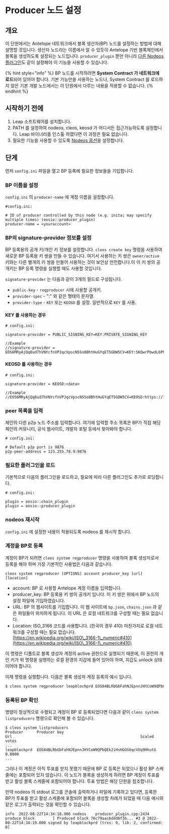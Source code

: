 # Producer 노드 설정

## 개요

이 단원에서는 Antelope 네트워크에서 블록 생산자(BP) 노드를 설정하는 방법에 대해 설명할 것입니다. 생산자 노드라는 이름에서 알 수 있듯이 Antelope 기반 블록체인에서 블록을 생성하도록 설정되는 노드입니다. `producer_plugin` 뿐만 아니라 [다른 Nodeos 플러그인](install-leap-software/nodeos-plugin-details/)도 같이 설정해야 이 기능을 사용할 수 있습니다.

{% hint style="info" %}
BP 노드를 시작하려면 **System Contract 가 네트워크에 로드**되어 있어야 합니다. 기본 기능만을 사용하는 노드나, System Contract 를 로드하지 않은 기본 개발 노드에서는 이 단원에서 다루는 내용을 적용할 수 없습니다.
{% endhint %}

## 시작하기 전에

1. Leap 소프트웨어를 설치합니다.
2. PATH 를 설정하여 nodeos, cleos, keosd 가 어디서든 접근가능하도록 설정합니다. Leap 바이너리를 인스톨 하였다면 이 과정은 필요 없습니다.
3. 필요한 기능을 사용할 수 있도록 [Nodeos 옵션](https://developers.eos.io/manuals/eos/latest/nodeos/usage/nodeos-options)을 설정합니다.

## 단계

먼저 `config.ini` 파일을 열고 BP 등록에 필요한 정보들을 기입합니다.&#x20;

### BP 이름을 설정

`config.ini` 의 `producer-name` 에 계정 이름을 설정합니다.

```
#config.ini:

# ID of producer controlled by this node (e.g. inita; may specify multiple times) (eosio::producer_plugin)
producer-name = <youraccount>
```

### BP의 signature-provider 정보를 설정

BP 등록용의 공개 키/개인 키 정보를 설정합니다. `cleos create key` 명령을 사용하여 새로운 BP 등록용 키 쌍을 만들 수 있습니다.  여기서 사용하는 키 쌍은 `owner/active` 키와는 다른 별개의 키 쌍을 만들어 사용하는 것이 보안상 안전합니다.이  이 키 쌍의 공개키는 BP 등록 명령을 실행할 때도 사용할 것입니다.

`signature-provider` 는 다음과 같이 3개의 필드로 구성됩니다.

* `public-key` - `regproducer` 시에 사용할 공개키.
* `provider-spec` - ":" 와 같은 형태의 문자열.
* `provider-type` - `KEY` 또는 `KEOSD` 를 설정. 일반적으로 `KEY` 를 사용.

#### **KEY 를 사용하는 경우**

```
# config.ini:

signature-provider = PUBLIC_SIGNING_KEY=KEY:PRIVATE_SIGNING_KEY

//Example
//signature-provider = EOS6MRyAjQq8ud7hVNYcfnVPJqcVpscN5So8BhtHuGYqET5GDW5CV=KEY:5KQwrPbwdL6PhXujxW37FSSQZ1JiwsST4cqQzDeyXtP79zkvFD3
```

#### **KEOSD 를 사용하는 경우**

```
# config.ini:

signature-provider = KEOSD:<data>   

//Example
//EOS6MRyAjQq8ud7hVNYcfnVPJqcVpscN5So8BhtHuGYqET5GDW5CV=KEOSD:https://127.0.0.1:88888
```

### peer 목록을 입력

체인의 다른 p2p 노드 주소를 입력합니다. 여기에 입력할 주소 목록은 BP가 직접 해당 체인의 커뮤니티, 공식 웹사이트, 개발자 포털 등에서 찾아봐야 합니다.

```
# config.ini:

# Default p2p port is 9876
p2p-peer-address = 123.255.78.9:9876
```

### 필요한 플러그인을 로드

기본적으로 다음의 플러그인을 로드하고, 필요에 따라 다른 플러그인도 추가로 로딩합니다.

```
# config.ini:

plugin = eosio::chain_plugin
plugin = eosio::producer_plugin
```

### nodeos 재시작

`config.ini` 에 설정한 내용이 적용되도록 nodeos 를 재시작 합니다.

### 계정을 BP로 등록

계정이 BP가 되려면 `cleos system regproducer` 명령을 사용하여 블록 생성자로서 등록을 해야 하며 가장 기본적인 사용법은 다음과 같습니다.

```
cleos system regproducer [OPTIONS] account producer_key [url] [location]
```

* account: BP 로 사용할 Antelope 계정 이름을 입력합니다.
* producer\_key: BP 등록용 키 쌍의 공개키 입니다. 이 키 쌍은 위에서 BP 노드의 설정 파일에 기입하였습니다.&#x20;
* URL:  BP 의 웹사이트를 기입합니다. 이 웹 사이트에 `bp.json`, `chains.json` 과 같은 파일들이 위치하게 됩니다. 이 URL 은 로컬 네트워크를 구성할 때는 필요 없습니다.
* Location: ISO\_3166 코드를 사용합니다. (한국의 경우 410) 마찬가지로 로컬 네트워크를 구성할 때는 필요 없습니다.\
  [https://en.wikipedia.org/wiki/ISO\_3166-1\_numeric#410](https://en.wikipedia.org/wiki/ISO\_3166-1\_numeric#410)

이 명령은 디폴트로 블록 생성자 계정의 active 권한으로 실행되기 때문에, 이 권한의 개인 키가 위 명령을 실행하는 로컬 환경의 지갑에 들어 있어야 하며, 지갑도 unlock 상태이어야 합니다.

이제 명령을 실행합니다. 다음은 블록 생성자 계정 등록의 예시 입니다.

```bash
$ cleos system regproducer leapblockprd EOS84BLRbGbFahNJEpnnJHYCoW9QPbQEk2iHsHGGS6qcVUq9HhutG https://www.mywebsite.io 410
```

### 등록된 BP 확인

명령이 정상적으로 수행되고 계정이 BP 로 등록되었다면 다음과 같이 `cleos system listproducers` 명령으로 확인해 볼 수 있습니다.&#x20;

```
$ cleos system listproducers
Producer      Producer key                                              Url                                                         Scaled votes
...
leapblockprd  EOS84BLRbGbFahNJEpnnJHYCoW9QPbQEk2iHsHGGS6qcVUq9HhutG                                                                 0.0000
...
```

그러나 이 계정은 아직 투표를 받지 못했기 때문에 BP 로 등록은 되었으나 활성 BP 스케줄에는 포함되어 있지 않습니다. 이 노드가 블록을 생성하게 하려면 BP 계정이 투표를 받고 활성 블록 스케줄에 포함되어야 합니다. 투표 방법은 해당 단원을 참조합니다.

만약 nodeos 의 stdout 로그를 콘솔에 출력하거나 파일에 기록하고 있다면, 등록한 BP가 투표를 받고 활성 스케줄에 포함되어 블록을 생성할 차례가 되었을 때 다음 예시와 같은 로그가 출력되는 것을 확인할 수 있습니다.

```
info  2022-08-22T14:34:18.906 nodeos    producer_plugin.cpp:2434      produce_block        ] Produced block 76c79aac6ddd6f3b... #3 @ 2022-08-22T14:34:19.000 signed by leapblockprd [trxs: 0, lib: 2, confirmed: 0]
```

